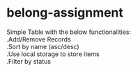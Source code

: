 # belong-assignment
Simple Table with the below functionalities: <br/>
  .Add/Remove Records <br/>
  .Sort by name (asc/desc) <br/>
  .Use local storage to store items <br/>
  .Filter by status
  
